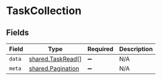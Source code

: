 # TaskCollection


## Fields

| Field                                                  | Type                                                   | Required                                               | Description                                            |
| ------------------------------------------------------ | ------------------------------------------------------ | ------------------------------------------------------ | ------------------------------------------------------ |
| `data`                                                 | [shared.TaskRead](../../models/shared/taskread.md)[]   | :heavy_minus_sign:                                     | N/A                                                    |
| `meta`                                                 | [shared.Pagination](../../models/shared/pagination.md) | :heavy_minus_sign:                                     | N/A                                                    |